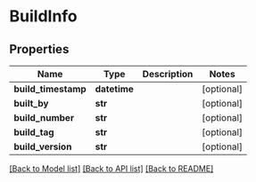 # BuildInfo

## Properties
Name | Type | Description | Notes
------------ | ------------- | ------------- | -------------
**build_timestamp** | **datetime** |  | [optional] 
**built_by** | **str** |  | [optional] 
**build_number** | **str** |  | [optional] 
**build_tag** | **str** |  | [optional] 
**build_version** | **str** |  | [optional] 

[[Back to Model list]](../README.md#documentation-for-models) [[Back to API list]](../README.md#documentation-for-api-endpoints) [[Back to README]](../README.md)


